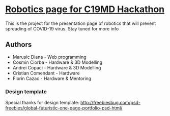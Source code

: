 # [Robotics page for C19MD Hackathon](http://robotics.c19.md/)

This is the project for the presentation page of robotics that will prevent spreading of COVID-19 virus.
Stay tuned for more info

## Authors
- Marusic Diana - Web programming
- Cosmin Ciorba - Hardware & 3D Modelling
- Andrei Copaci - Hardware & 3D Modelling
- Cristian Comendant - Hardware
- Florin Cazac - Hardware & Mentoring

### Design template
Special thanks for design template: http://freebiesbug.com/psd-freebies/global-futuristic-one-page-portfolio-psd-html/